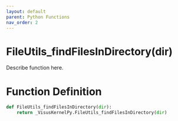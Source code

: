 ```yaml
---
layout: default
parent: Python Functions
nav_order: 2
---
```


# FileUtils_findFilesInDirectory(dir)

Describe function here.

# Function Definition

```python
def FileUtils_findFilesInDirectory(dir):
    return _VisusKernelPy.FileUtils_findFilesInDirectory(dir)
```